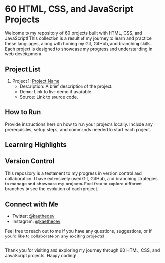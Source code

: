 
# 60 HTML, CSS, and JavaScript Projects

Welcome to my repository of 60 projects built with HTML, CSS, and JavaScript! This collection is a result of my journey to learn and practice these languages, along with honing my Git, GitHub, and branching skills. Each project is designed to showcase my progress and understanding in web development.

## Project List


1. Project 1: [Project Name](link-to-project-1)
   - Description: A brief description of the project.
   - Demo: Link to live demo if available.
   - Source: Link to source code.



## How to Run

Provide instructions here on how to run your projects locally. Include any prerequisites, setup steps, and commands needed to start each project.

## Learning Highlights



## Version Control

This repository is a testament to my progress in version control and collaboration. I have extensively used Git, GitHub, and branching strategies to manage and showcase my projects. Feel free to explore different branches to see the evolution of each project.


## Connect with Me

- Twitter: [@kaethedev](https://twitter.com/kaethedev)
- Instagram: [@kaethedev](https://www.instagram.com/kaethedev/)

Feel free to reach out to me if you have any questions, suggestions, or if you'd like to collaborate on any exciting projects!


---

Thank you for visiting and exploring my journey through 60 HTML, CSS, and JavaScript projects. Happy coding!


